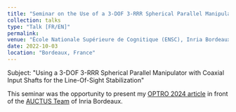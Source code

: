 ```yaml
---
title: "Seminar on the Use of a 3-DOF 3-RRR Spherical Parallel Manipulator with Coaxial Input Shafts for the Line-Of-Sight Stabilization"
collection: talks
type: "Talk [FR/EN]"
permalink: 
venue: "École Nationale Supérieure de Cognitique (ENSC), Inria Bordeaux"
date: 2022-10-03
location: "Bordeaux, France"
---
```


Subject: "Using a 3-DOF 3-RRR Spherical Parallel Manipulator with Coaxial Input Shafts for the Line-Of-Sight Stabilization"

This seminar was the opportunity to present my [OPTRO 2024 article](https://alexandre-tle.github.io/https:/inria.hal.science/hal-04483255v1) in front of the [AUCTUS Team](https://www.inria.fr/fr/auctus) of Inria Bordeaux.
